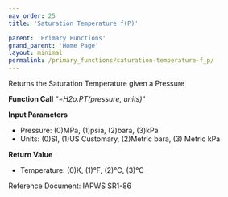 ```yaml
---
nav_order: 25
title: 'Saturation Temperature f(P)'

parent: 'Primary Functions'
grand_parent: 'Home Page'
layout: minimal
permalink: /primary_functions/saturation-temperature-f_p/
---
```


Returns the Saturation Temperature given a Pressure

**Function Call** “*=H2o.PT(pressure, units)*“

**Input Parameters**

- Pressure: (0)MPa, (1)psia, (2)bara, (3)kPa
- Units: (0)SI, (1)US Customary, (2)Metric bara, (3) Metric kPa

**Return Value**

- Temperature: (0)K, (1)°F, (2)°C, (3)°C

Reference Document: IAPWS SR1-86